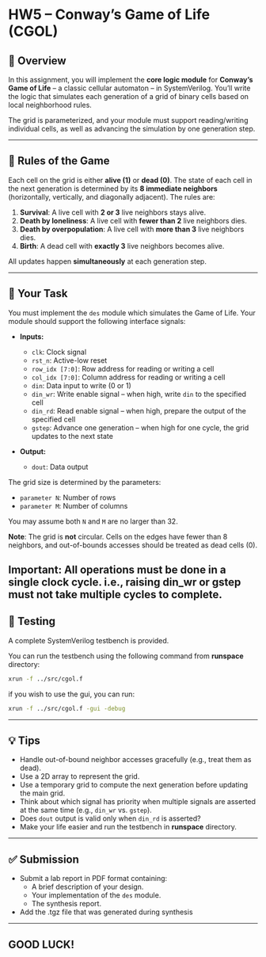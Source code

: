 
# HW5 – Conway’s Game of Life (CGOL)

## 🧠 Overview

In this assignment, you will implement the **core logic module** for **Conway’s Game of Life** – a classic cellular automaton – in SystemVerilog. You’ll write the logic that simulates each generation of a grid of binary cells based on local neighborhood rules.

The grid is parameterized, and your module must support reading/writing individual cells, as well as advancing the simulation by one generation step.

---

## 📏 Rules of the Game

Each cell on the grid is either **alive (1)** or **dead (0)**. The state of each cell in the next generation is determined by its **8 immediate neighbors** (horizontally, vertically, and diagonally adjacent). The rules are:

1. **Survival**: A live cell with **2 or 3** live neighbors stays alive.
2. **Death by loneliness**: A live cell with **fewer than 2** live neighbors dies.
3. **Death by overpopulation**: A live cell with **more than 3** live neighbors dies.
4. **Birth**: A dead cell with **exactly 3** live neighbors becomes alive.

All updates happen **simultaneously** at each generation step.

---

## 🧩 Your Task

You must implement the `des` module which simulates the Game of Life. Your module should support the following interface signals:

- **Inputs:**
  - `clk`: Clock signal
  - `rst_n`: Active-low reset
  - `row_idx [7:0]`: Row address for reading or writing a cell
  - `col_idx [7:0]`: Column address for reading or writing a cell
  - `din`: Data input to write (0 or 1)
  - `din_wr`: Write enable signal – when high, write `din` to the specified cell
  - `din_rd`: Read enable signal – when high, prepare the output of the specified cell
  - `gstep`: Advance one generation – when high for one cycle, the grid updates to the next state

- **Output:**
  - `dout`: Data output

The grid size is determined by the parameters:
- `parameter N`: Number of rows
- `parameter M`: Number of columns

You may assume both `N` and `M` are no larger than 32.

**Note**: The grid is **not** circular. Cells on the edges have fewer than 8 neighbors, and out-of-bounds accesses should be treated as dead cells (0). 

**Important**: All operations must be done in a single clock cycle. i.e., raising din_wr or gstep must not take multiple cycles to complete.
---

## 🧪 Testing

A complete SystemVerilog testbench is provided.

You can run the testbench using the following command from **runspace** directory:

```bash
xrun -f ../src/cgol.f
```

if you wish to use the gui, you can run:

```bash
xrun -f ../src/cgol.f -gui -debug
```

---

## 💡 Tips

- Handle out-of-bound neighbor accesses gracefully (e.g., treat them as dead).
- Use a 2D array to represent the grid.
- Use a temporary grid to compute the next generation before updating the main grid.
- Think about which signal has priority when multiple signals are asserted at the same time (e.g., `din_wr` vs. `gstep`).
- Does `dout` output is valid only when `din_rd` is asserted?
- Make your life easier and run the testbench in **runspace** directory.

---

## ✅ Submission

- Submit a lab report in PDF format containing:
  - A brief description of your design.
  - Your implementation of the `des` module.
  - The synthesis report.
- Add the .tgz file that was generated during synthesis

---

## GOOD LUCK!
